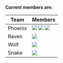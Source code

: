 **Current members are:**

|Team|Members|
|----|-------|
|Phoenix| [![](https://img.shields.io/badge/CV-L.Dutriaux-purple.svg?colorB=FF9800)](http://recherche.parisdescartes.fr/LaboratoireMemoireCognition_esl/Membres/Doctorants-Allocataires/Leo-Dutriaux) [![](https://img.shields.io/badge/CV-L.Compere-purple.svg?colorB=FF9800)](http://recherche.parisdescartes.fr/LaboratoireMemoireCognition_esl/Membres/Doctorants-Allocataires/Laurie-Compere) [![](https://img.shields.io/badge/CV-M.Sperduti-purple.svg?colorB=FF9800)](http://recherche.parisdescartes.fr/LaboratoireMemoireCognition_eng/Membres/Membres-Associes/Marco-Sperduti)|
|Raven|[![](https://img.shields.io/badge/CV-V.LaCorte-purple.svg?colorB=9C27B0)](http://recherche.parisdescartes.fr/LaboratoireMemoireCognition_eng/Membres/Enseignants-Chercheurs/Valentina-La-Corte)|
|Wolf|[![](https://img.shields.io/badge/CV-D.Makowski-purple.svg?colorB=1565C0)](https://github.com/neuropsychology/Organization/blob/master/CVs/DominiqueMakowski.pdf)|
|Snake|[![](https://img.shields.io/badge/CV-A.GastonBellegarde-purple.svg?colorB=4CAF50)](http://recherche.parisdescartes.fr/LaboratoireMemoireCognition_eng/Membres/Membres-Associes/Alexandre-Gaston-Bellegarde)|
